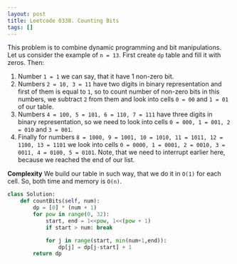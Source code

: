 ```yaml
---
layout: post
title: Leetcode 0338. Counting Bits
tags: []
---
```


This problem is to combine dynamic programming and bit manipulations.
Let us consider the example of `n = 13`. First create `dp` table and fill it with zeros. Then:
1. Number `1 = 1` we can say, that it have 1 non-zero bit. 
2. Numbers `2 = 10, 3 = 11` have two digits in binary representation and first of them is equal to `1`, so to count number of non-zero bits in this numbers, we subtract `2` from them and look into cells `0 = 00` and `1 = 01` of our table.
3. Numbers `4 = 100, 5 = 101, 6 = 110, 7 = 111` have three digits in binary representation, so we need to look into cells `0 = 000, 1 = 001, 2 = 010` and `3 = 001`.
4. Finally for numbers `8 = 1000, 9 = 1001, 10 = 1010, 11 = 1011, 12 = 1100, 13 = 1101` we look into cells `0 = 0000, 1 = 0001, 2 = 0010, 3 = 0011, 4 = 0100, 5 = 0101`. Note, that we need to interrupt earlier here, because we reached the end of our list.

**Complexity** We build our table in such way, that we do it in `O(1)` for each cell. So, both time and memory is `O(n)`.

```python
class Solution:
    def countBits(self, num):
        dp = [0] * (num + 1)
        for pow in range(0, 32):
            start, end = 1<<pow, 1<<(pow + 1)
            if start > num: break

            for j in range(start, min(num+1,end)):
                dp[j] = dp[j-start] + 1
        return dp  
```
